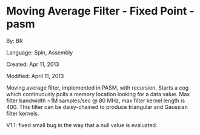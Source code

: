 # Moving Average Filter - Fixed Point - pasm

By: BR

Language: Spin, Assembly

Created: Apr 11, 2013

Modified: April 11, 2013

Moving average filter, implemented in PASM, with recursion. Starts a cog which continuously polls a memory location looking for a data value. Max filter bandwidth ~1M samples/sec @ 80 MHz, max filter kernel length is 400. This filter can be daisy-chained to produce triangular and Gaussian filter kernels.

V1.1: fixed small bug in the way that a null value is evaluated.
